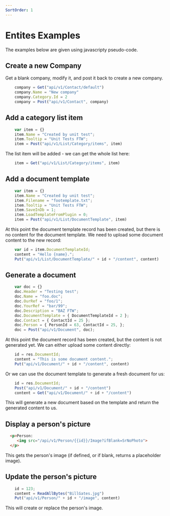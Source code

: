 ```yaml
---
SortOrder: 1
---
```


# Entites Examples

The examples below are given using javascripty pseudo-code.

## Create a new Company

Get a blank company, modify it, and post it back to create a new company.

```javascript
    company = Get("api/v1/Contact/default")
    company.Name = "New company"
    company.Category.Id = 2
    company = Post("api/v1/Contact", company)
```

## Add a category list item

```javascript
    var item = {}
    item.Name = "Created by unit test";
    item.Tooltip = "Unit Tests FTW";
    item = Post("api/v1/List/Category/items", item)
```

The list item will be added - we can get the whole list here:

```javascript
    item = Get("api/v1/List/Category/items", item)
```

## Add a document template

```javascript
    var item = {}
    item.Name = "Created by unit test";
    item.Filename = "footemplate.txt";
    item.Tooltip = "Unit Tests FTW";
    item.SaveInDb = 1;
    item.LoadTemplateFromPlugin = 0;
    item = Post("api/v1/List/DocumentTemplate", item)
```
At this point the document template record has been created, but there
is no content for the document template. We need to upload some
document content to the new record:

```javascript
    var id = item.DocumentTemplateId;
    content = "Hello {name}.";
    Put("api/v1/List/DocumentTemplate/" + id + "/content", content)
```

## Generate a document

```javascript
    var doc = {}
    doc.Header = "Testing test";
    doc.Name = "foo.doc";
    doc.OurRef = "foo/1";
    doc.YourRef = "bar/99";
    doc.Description = "BAZ FTW";
    doc.DocumentTemplate = { DocumentTemplateId = 2 };
    doc.Contact = { ContactId = 25 };
    doc.Person = { PersonId = 63, ContactId = 25, }; 
    doc = Post("api/v1/Document", doc);
```

At this point the document record has been created, but the content
is not generated yet. We can either upload some content directly:

```javascript
    id = res.DocumentId;
    content = "This is some document content.";
    Put("api/v1/Document/" + id + "/content", content)
```

Or we can use the document template to generate a fresh document for us:

```javascript
    id = res.DocumentId;
    Post("api/v1/Document/" + id + "/content")
    content = Get("api/v1/Document/" + id + "/content")
```

This will generate a new document based on the template and return the
generated content to us.

## Display a person's picture

```html
  <p>Person: 
     <img src="/api/v1/Person/{{id}}/Image?ifBlank=SrNoPhoto">
  </p>
```

This gets the person's image (if defined, or if blank, returns a placeholder image).

## Update the person's picture

```javascript
    id = 123;
    content = ReadAllBytes("BillGates.jpg")
    Put("api/v1/Person/" + id + "/image", content)
```

This will create or replace the person's image.
